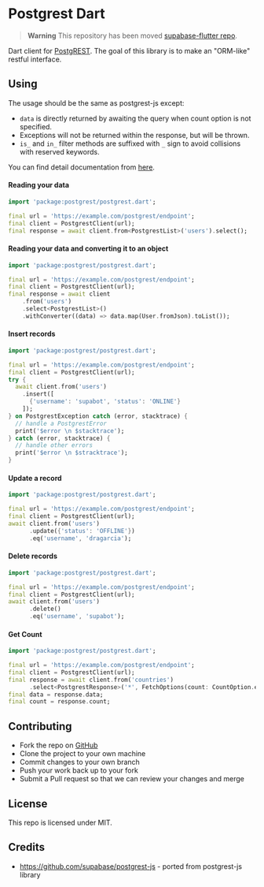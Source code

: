 # Postgrest Dart

> **Warning**
> This repository has been moved [supabase-flutter repo](https://github.com/supabase/supabase-flutter/tree/main/packages/postgrest).

Dart client for [PostgREST](https://postgrest.org). The goal of this library is to make an "ORM-like" restful interface.

## Using

The usage should be the same as postgrest-js except:

- `data` is directly returned by awaiting the query when count option is not specified.
- Exceptions will not be returned within the response, but will be thrown. 
- `is_` and `in_` filter methods are suffixed with `_` sign to avoid collisions with reserved keywords.

You can find detail documentation from [here](https://supabase.com/docs/reference/dart/select).

#### Reading your data

```dart
import 'package:postgrest/postgrest.dart';

final url = 'https://example.com/postgrest/endpoint';
final client = PostgrestClient(url);
final response = await client.from<PostgrestList>('users').select();
```

#### Reading your data and converting it to an object
  
```dart
import 'package:postgrest/postgrest.dart';

final url = 'https://example.com/postgrest/endpoint';
final client = PostgrestClient(url);
final response = await client
    .from('users')
    .select<PostgrestList>()
    .withConverter((data) => data.map(User.fromJson).toList());
```

#### Insert records

```dart
import 'package:postgrest/postgrest.dart';

final url = 'https://example.com/postgrest/endpoint';
final client = PostgrestClient(url);
try {
  await client.from('users')
    .insert([
      {'username': 'supabot', 'status': 'ONLINE'}
    ]);
} on PostgrestException catch (error, stacktrace) {
  // handle a PostgrestError
  print('$error \n $stacktrace');
} catch (error, stacktrace) {
  // handle other errors
  print('$error \n $stracktrace');
}
```

#### Update a record

```dart
import 'package:postgrest/postgrest.dart';

final url = 'https://example.com/postgrest/endpoint';
final client = PostgrestClient(url);
await client.from('users')
      .update({'status': 'OFFLINE'})
      .eq('username', 'dragarcia');
```

#### Delete records

```dart
import 'package:postgrest/postgrest.dart';

final url = 'https://example.com/postgrest/endpoint';
final client = PostgrestClient(url);
await client.from('users')
      .delete()
      .eq('username', 'supabot');
```

#### Get Count

```dart
import 'package:postgrest/postgrest.dart';

final url = 'https://example.com/postgrest/endpoint';
final client = PostgrestClient(url);
final response = await client.from('countries')
      .select<PostgrestResponse>('*', FetchOptions(count: CountOption.exact));
final data = response.data;
final count = response.count;
```

## Contributing

- Fork the repo on [GitHub](https://github.com/supabase/postgrest-dart)
- Clone the project to your own machine
- Commit changes to your own branch
- Push your work back up to your fork
- Submit a Pull request so that we can review your changes and merge

## License

This repo is licensed under MIT.

## Credits

- https://github.com/supabase/postgrest-js - ported from postgrest-js library

